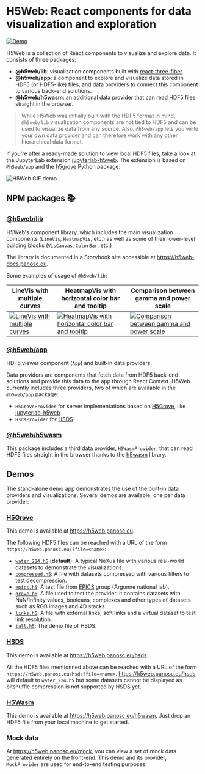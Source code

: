 # H5Web: React components for data visualization and exploration

[![Demo](https://img.shields.io/website?down_message=offline&label=demo&up_message=online&url=https%3A%2F%2Fh5web.panosc.eu%2F)](https://h5web.panosc.eu/)

H5Web is a collection of React components to visualize and explore data. It
consists of three packages:

- **@h5web/lib**: visualization components built with
  [react-three-fiber](https://github.com/react-spring/react-three-fiber).
- **@h5web/app**: a component to explore and visualize data stored in HDF5 (or
  HDF5-like) files, and data providers to connect this component to various
  back-end solutions.
- **@h5web/h5wasm**: an additional data provider that can read HDF5 files
  straight in the browser.

> While H5Web was initially built with the HDF5 format in mind, `@h5web/lib`
> visualization components are not tied to HDF5 and can be used to visualize
> data from any source. Also, `@h5web/app` lets you write your own data provider
> and can therefore work with any other hierarchical data format.

If you're after a ready-made solution to view local HDF5 files, take a look at
the JupyterLab extension
[jupyterlab-h5web](https://github.com/silx-kit/jupyterlab-h5web). The extension
is based on `@h5web/app` and the [h5grove](https://github.com/silx-kit/h5grove/)
Python package.

![H5Web GIF demo](https://user-images.githubusercontent.com/2936402/107791492-4c512980-6d54-11eb-8ba4-4a1433bdfeea.gif)

## NPM packages 📚

### [@h5web/lib](https://www.npmjs.com/package/@h5web/lib)

H5Web's component library, which includes the main visualization components
(`LineVis`, `HeatmapVis`, etc.) as well as some of their lower-level building
blocks (`VisCanvas`, `ColorBar`, etc.)

The library is documented in a Storybook site accessible at
https://h5web-docs.panosc.eu.

Some examples of usage of `@h5web/lib`:

| LineVis with multiple curves                                                                                                                     | HeatmapVis with horizontal color bar and tooltip                                                                                                                          | Comparison between gamma and power scale                                                                                                            |
| ------------------------------------------------------------------------------------------------------------------------------------------------ | ------------------------------------------------------------------------------------------------------------------------------------------------------------------------- | --------------------------------------------------------------------------------------------------------------------------------------------------- |
| [![LineVis with multiple curves](https://screenshots.codesandbox.io/kwkli/99.png)](https://codesandbox.io/s/h5weblib-demo-multiple-curves-kwkli) | [![HeatmapVis with horizontal color bar and tooltip](https://screenshots.codesandbox.io/ti5cy/75.png)](https://codesandbox.io/s/h5weblib-demo-heatmap-with-tooltip-ti5cy) | [![Comparison between gamma and power scale](https://screenshots.codesandbox.io/lzmvr/85.png)](https://codesandbox.io/s/gamma-vs-power-scale-lzmvr) |

### [@h5web/app](https://www.npmjs.com/package/@h5web/app)

HDF5 viewer component (`App`) and built-in data providers.

Data providers are components that fetch data from HDF5 back-end solutions and
provide this data to the app through React Context. H5Web currently includes
three providers, two of which are available in the `@h5web/app` package:

- `H5GroveProvider` for server implementations based on
  [H5Grove](https://github.com/silx-kit/h5grove), like
  [jupyterlab-h5web](https://github.com/silx-kit/jupyterlab-h5web)
- `HsdsProvider` for [HSDS](https://github.com/HDFGroup/hsds)

### [@h5web/h5wasm](https://www.npmjs.com/package/@h5web/h5wasm)

This package includes a third data provider, `H5WasmProvider`, that can read
HDF5 files straight in the browser thanks to the
[h5wasm](https://github.com/usnistgov/h5wasm) library.

## Demos

The stand-alone demo app demonstrates the use of the built-in data providers and
visualizations. Several demos are available, one per data provider:

### [H5Grove](https://github.com/silx-kit/h5grove)

This demo is available at https://h5web.panosc.eu.

The following HDF5 files can be reached with a URL of the form
`https://h5web.panosc.eu/?file=<name>`:

- [`water_224.h5`](https://h5web.panosc.eu/) (**default**): A typical NeXus file
  with various real-world datasets to demonstrate the visualizations.
- [`compressed.h5`](https://h5web.panosc.eu/?file=compressed.h5): A file with
  datasets compressed with various filters to test decompression.
- [`epics.h5`](https://h5web.panosc.eu/?file=epics.h5): A test file from
  [EPICS](https://epics.anl.gov/) group (Argonne national lab).
- [`grove.h5`](https://h5web.panosc.eu/?file=grove.h5): A file used to test the
  provider. It contains datasets with NaN/Infinity values, booleans, complexes
  and other types of datasets such as RGB images and 4D stacks.
- [`links.h5`](https://h5web.panosc.eu/?file=links.h5): A file with external
  links, soft links and a virtual dataset to test link resolution.
- [`tall.h5`](https://h5web.panosc.eu/?file=tall.h5): The demo file of HSDS.

### [HSDS](https://github.com/HDFGroup/hsds)

This demo is available at https://h5web.panosc.eu/hsds.

All the HDF5 files mentionned above can be reached with a URL of the form
`https://h5web.panosc.eu/hsds?file=<name>`. https://h5web.panosc.eu/hsds will
default to `water_224.h5` but some datasets cannot be displayed as bitshuffle
compression is not supported by HSDS yet.

### [H5Wasm](https://github.com/usnistgov/h5wasm)

This demo is available at https://h5web.panosc.eu/h5wasm. Just drop an HDF5 file
from your local machine to get started.

### Mock data

At https://h5web.panosc.eu/mock, you can view a set of mock data generated
entirely on the front-end. This demo and its provider, `MockProvider` are used
for end-to-end testing purposes.
